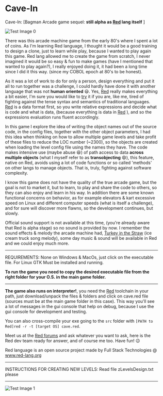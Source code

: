 # Cave-In
Cave-In: [Bagman Arcade game sequel: **still alpha as [Red](https://www.red-lang.org/p/download.html) lang itself** ]

![Test Image 0](/scenes/bagman.jpg)

There was this arcade machine game from the early 80's where I spent a lot of coins. As I'm learning Red language, I thought it would be a good training to design a clone, just to learn while play, because I wanted to play again this game. Red lang allowed me to create the game from scratch, I never imagined it would be so easy & fun to make games (have I mentioned that wanted to play again?), I really enjoyed doing it, it had been a long time since I did it this way. (since my COBOL epoch at 80's to be honest). 

As it was a lot of work to do for only a person, design everything and put it all to run together was a challenge, I could hardly have done it with another language that was not **human oriented** 😃. Yes, [Red](https://www.red-lang.org/p/download.html) really makes everything a bit easier, I'm sure you would like to [try](https://www.red-lang.org/p/download.html) it if you are, like me, tired of fighting against the tense syntax and semantics of traditional languages. [Red](https://www.red-lang.org/p/download.html) is a data format first, so you write relative expressions and decide what is code and what is data, (because everything is data in [Red](https://www.red-lang.org/p/download.html) ), and so the expressions evaluation runs fluent accordingly. 

In this game I explore the idea of writing the object names out of the source code, in the config files, together with the other object parameters, I had this idea when thinking on how to allow multiple game levels and take profit of these files to reduce the LOC number (~2300), so the objects are created when loading the level config file using the names they have. The code makes intensive use (maybe abuse 😆) of path access to data **across multiple objects** (what I myself refer to as **transobjecting** 😄), this feature, native on Red, avoids using a lot of code functions or so called 'methods' on other langs to manage objects. That is, truly, fighting against software complexity.

I know this game does not have the quality of the true arcade game, but the goal is not to market it, but to learn, to play and share the code to others, so they can also enjoy and learn in his way. In addition there are some known functional concerns on behavior, as for example elevators & kart excessive speed on Linux and different computer speeds (what is itself a challenge), and for sure will discover more flawns, so the development continues, but slowly. 

Official sound support is not available at this time, (you're already aware that Red is alpha stage) so no sound is provided by now. I remember the sound effects & melody the arcade machine had, [Turkey in the Straw](https://www.youtube.com/watch?v=Vr8QnkTwT_w) (ice cream truck song melody), some day music & sound will be available in Red and we could enjoy much more.

**********************************************************************************************************
REQUIREMENTS: None on Windows & MacOs, just click on the executable file. For Linux GTK Must be installed and running.

**To run the game you need to copy the desired executable file from the right folder for your O.S. in the main game folder.**
**********************************************************************************************************

**The game also runs on interpreter!**, you need the [Red](https://www.red-lang.org/p/download.html) toolchain in your path, just download/unpack the files & folders and click on cave.red file (sources must be at the main game folder in this case). This way you'll see a lot of messages in the gui console that help on debug, because I use the gui console for development and testing.

You can also cross-compile your exe going to the `src` folder with `[PATH to Red]red -r -t [target OS] cave.red`.


Meet us at the [Red forums](https://gitter.im/red/red) and ask whatever you want to ask, here is the Red dev team ready for answer, and of course me too. Have fun! 😉 

Red language is an open source project made by Full Stack Technologies @ www.red-lang.org 

**********************************************************************************************************
INSTRUCTIONS FOR CREATING NEW LEVELS: Read file  zLevelsDesign.txt   please
**********************************************************************************************************
![Test Image 1](/scenes/LevelA.gif)


